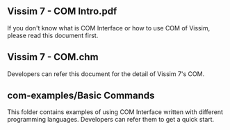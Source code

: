 ## Vissim 7 - COM Intro.pdf

If you don't know what is COM Interface or how to use COM of Vissim, please read this document first.

## Vissim 7 - COM.chm

Developers can refer this document for the detail of Vissim 7's COM.

## com-examples/Basic Commands

This folder contains examples of using COM Interface written with different programming languages. Developers can refer them to get a quick start.
